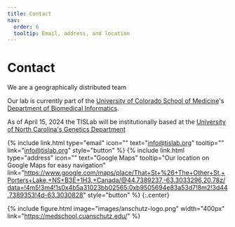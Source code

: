 ```yaml
---
title: Contact
nav:
  order: 6
  tooltip: Email, address, and location
---
```


# <i class="fas fa-envelope"></i>Contact

We are a geographically distributed team

Our lab is currently part of the [University of Colorado School of Medicine](https://medschool.cuanschutz.edu/)'s [Department of Biomedical Informatics](https://medschool.cuanschutz.edu/dbmi).

As of April 15, 2024 the TISLab will be institutionally based at the [University of North Carolina's Genetics Department](https://www.med.unc.edu/genetics/)

{%
  include link.html
  type="email"
  icon=""
  text="info@tislab.org"
  tooltip=""
  link="info@tislab.org"
  style="button"
%}
{%
  include link.html
  type="address"
  icon=""
  text="Google Maps"
  tooltip="Our location on Google Maps for easy navigation"
  link="https://www.google.com/maps/place/That+St+%26+The+Other+St,+Porters+Lake,+NS+B3E+1H3,+Canada/@44.7389237,-63.3033296,20.78z/data=!4m5!3m4!1s0x4b5a31023bb02565:0xb9505694e83a53d7!8m2!3d44.7389353!4d-63.3030828"
  style="button"
%}
{:.center}

{%
  include figure.html
  image="images/anschutz-logo.png"
  width="400px"
  link="https://medschool.cuanschutz.edu/"
%}
